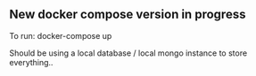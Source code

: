 ## New docker compose version in progress
To run:
docker-compose up

Should be using a local database / local mongo instance to store everything..
